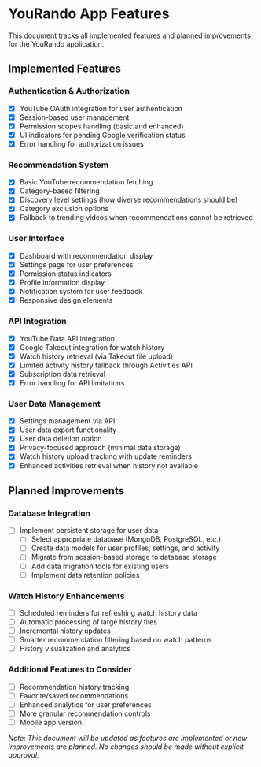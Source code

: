 # YouRando App Features

This document tracks all implemented features and planned improvements for the YouRando application.

## Implemented Features

### Authentication & Authorization
- [x] YouTube OAuth integration for user authentication
- [x] Session-based user management
- [x] Permission scopes handling (basic and enhanced)
- [x] UI indicators for pending Google verification status
- [x] Error handling for authorization issues

### Recommendation System
- [x] Basic YouTube recommendation fetching
- [x] Category-based filtering
- [x] Discovery level settings (how diverse recommendations should be)
- [x] Category exclusion options
- [x] Fallback to trending videos when recommendations cannot be retrieved

### User Interface
- [x] Dashboard with recommendation display
- [x] Settings page for user preferences
- [x] Permission status indicators
- [x] Profile information display
- [x] Notification system for user feedback
- [x] Responsive design elements

### API Integration
- [x] YouTube Data API integration
- [x] Google Takeout integration for watch history
- [x] Watch history retrieval (via Takeout file upload)
- [x] Limited activity history fallback through Activities API
- [x] Subscription data retrieval
- [x] Error handling for API limitations

### User Data Management
- [x] Settings management via API
- [x] User data export functionality
- [x] User data deletion option
- [x] Privacy-focused approach (minimal data storage)
- [x] Watch history upload tracking with update reminders
- [x] Enhanced activities retrieval when history not available

## Planned Improvements

### Database Integration
- [ ] Implement persistent storage for user data
  - [ ] Select appropriate database (MongoDB, PostgreSQL, etc.)
  - [ ] Create data models for user profiles, settings, and activity
  - [ ] Migrate from session-based storage to database storage
  - [ ] Add data migration tools for existing users
  - [ ] Implement data retention policies

### Watch History Enhancements
- [ ] Scheduled reminders for refreshing watch history data
- [ ] Automatic processing of large history files
- [ ] Incremental history updates
- [ ] Smarter recommendation filtering based on watch patterns
- [ ] History visualization and analytics

### Additional Features to Consider
- [ ] Recommendation history tracking
- [ ] Favorite/saved recommendations
- [ ] Enhanced analytics for user preferences
- [ ] More granular recommendation controls
- [ ] Mobile app version

*Note: This document will be updated as features are implemented or new improvements are planned. No changes should be made without explicit approval.* 